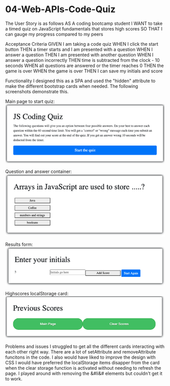 # 04-Web-APIs-Code-Quiz

The User Story is as follows
AS A coding bootcamp student
I WANT to take a timed quiz on JavaScript fundamentals that stores high scores
SO THAT I can gauge my progress compared to my peers

Acceptance Criteria
GIVEN I am taking a code quiz
WHEN I click the start button
THEN a timer starts and I am presented with a question
WHEN I answer a question
THEN I am presented with another question
WHEN I answer a question incorrectly
THEN time is subtracted from the clock - 10 seconds
WHEN all questions are answered or the timer reaches 0
THEN the game is over
WHEN the game is over
THEN I can save my initials and score

Functionality
I designed this as a SPA and used the "hidden" attribute to make the different bootstrap cards when needed. The following screenshots demonstrate this.

Main page to start quiz:
![](Assets/Screen%20Shot%202020-06-16%20at%209.49.20%20pm.png)

Question and answer container:
![](Assets/Screen%20Shot%202020-06-16%20at%209.49.30%20pm.png)

Results form:
![](Assets/Screen%20Shot%202020-06-16%20at%209.59.55%20pm.png)

Highscores localStorage card:
![](Assets/Screen%20Shot%202020-06-16%20at%209.49.38%20pm.png)

Problems and issues
I struggled to get all the different cards interacting with each other right way. There are a lot of setAttribute and removeAttribute funcitons in the code. 
I also would have liked to improve the design with CSS 
I would have preferred the localStorage items disapper from the card when the clear storage function is activated without needing to refresh the page. I played around with removing the &#li&# elements but couldn't get it to work.

